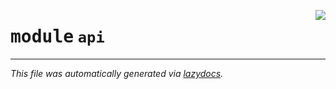 <!-- markdownlint-disable -->

<a href="https://github.com/tjyuyao/ice-learn/blob/main/ice/api/__init__.py"><img align="right" style="float:right;" src="https://img.shields.io/badge/-source-cccccc?style=flat-square"></a>

# <kbd>module</kbd> `api`








---

_This file was automatically generated via [lazydocs](https://github.com/ml-tooling/lazydocs)._
